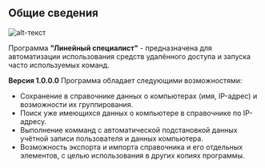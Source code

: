 ## Общие сведения</b>
![alt-текст](mainicon.ico)

Программа **"Линейный специалист"** - предназначена для автоматизации использования средств удалённого доступа и запуска часто используемых команд.
 
**Версия 1.0.0.0**
Программа обладает следующими возможностями:

* Сохранение в справочнике данных о компьютерах (имя, IP-адрес) и возможности их группирования.
* Поиск уже имеющихся данных о компьютере в справочнике по IP-адресу.
* Выполнение комманд с автоматической подстановкой данных учётной записи пользователя и данных компьютера.
* Возможность экспорта и импорта справочника и его отдельных элементов, с целью использования в других копиях программы.
